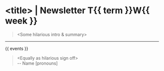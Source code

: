 # \<title> | Newsletter T{{ term }}W{{ week }}

> \<Some hilarious intro & summary>

***
{{ events }}

> \<Equally as hilarious sign off>  
> -- Name \[pronouns]
